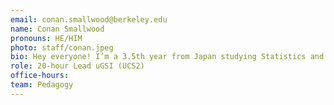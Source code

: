 ```yaml
---
email: conan.smallwood@berkeley.edu
name: Conan Smallwood
pronouns: HE/HIM
photo: staff/conan.jpeg
bio: Hey everyone! I’m a 3.5th year from Japan studying Statistics and Data Science who loves playing tennis, ping pong, rocket league, and drinking coffee!
role: 20-hour Lead uGSI (UCS2)
office-hours:
team: Pedagogy
---
```

